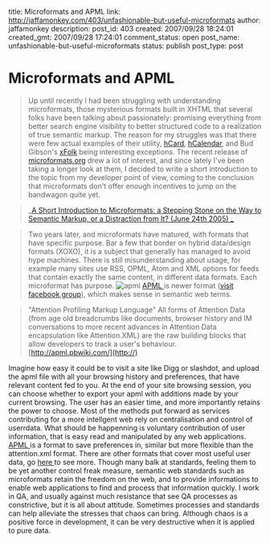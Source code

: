 title: Microformats and APML
link: http://jaffamonkey.com/403/unfashionable-but-useful-microformats
author: jaffamonkey
description: 
post_id: 403
created: 2007/09/28 18:24:01
created_gmt: 2007/09/28 17:24:01
comment_status: open
post_name: unfashionable-but-useful-microformats
status: publish
post_type: post

# Microformats and APML

> Up until recently I had been struggling with understanding microformats, those mysterious formats built in XHTML that several folks have been talking about passionately: promising everything from better search engine visibility to better structured code to a realization of true semantic markup. The reason for my struggles was that there were few actual examples of their utility, [hCard](http://www.microformats.org/wiki/hcard), [hCalendar](http://www.microformats.org/wiki/hcalendar), and Bud Gibson's [xFolk](http://thecommunityengine.com/home/archives/2005/05/xfolk_entry_04.html) being interesting exceptions. The recent release of [microformats.org](http://microformats.org/) drew a lot of interest, and since lately I've been taking a longer look at them, I decided to write a short introduction to the topic from my developer point of view, coming to the conclusion that microformats don't offer enough incentives to jump on the bandwagon quite yet.

> _[A Short Introduction to Microformats: a Stepping Stone on the Way to Semantic Markup, or a Distraction from It? (June 24th 2005) _](http://bokardo.com/archives/intro-to-microformats/)

> Two years later, and microformats have matured, with formats that have specific purpose. Bar a few that border on hybrid data/design formats (XOXO), it is a subject that generally has managed to avoid hype machines. There is still misunderstanding about usage, for example many sites use RSS, OPML, Atom and XML options for feeds that contain exactly the same content, in different data formats. Each microformat has purpose. ![apml](http://www.jaffamonkey.co.uk/images/boolean/apmldiagram.gif) [APML ](http://)is newer format ([visit facebook group](http://)), which makes sense in semantic web terms. 

> "Attention Profiling Markup Language" All forms of Attention Data (from age old breadcrumbs like documents, browser history and IM conversations to more recent advances in Attention Data encapsulation like Attention.XML) are the raw building blocks that allow developers to track a user's behaviour. [http://apml.pbwiki.com/](http://)

Imagine how easy it could be to visit a site like Digg or slashdot, and upload the apml file with all your browsing history and preferences, that have relevant content fed to you. At the end of your site browsing session, you can choose whether to export your apml with additions made by your current browsing. The user has an easier time, and more importantly retains the power to choose. Most of the methods put forward as services contributing for a more intellgent web rely on centralisation and control of userrdata. What should be happenning is voluntary contribution of user information, that is easy read and manipulated by any web applications. [APML ](http://www.apml.org/)is a format to save preferences in, similar but more flexible than the attention.xml format. There are other formats that cover most useful user data, go [here ](http://www.jaffamonkey.co.uk/in/?p=402)to see more. Though many balk at standards, feeling them to be yet another control freak measure, semantic web standards such as microformats retain the freedom on the web, and to provide informations to enable web applications to find and process that information quickly. I work in QA, and usually against much resistance that see QA processes as constrictive, but it is all about attitude. Sometimes processes and standards can help alleviate the stresses that chaos can bring. Although chaos is a positive force in development, it can be very destructive when it is applied to pure data.